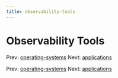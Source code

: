 ```yaml
---
title: observability-tools
---
```




# Observability Tools

Prev: [operating-systems](operating-systems.md)
Next: [applications](applications.md)

Prev: [operating-systems](operating-systems.md)
Next: [applications](applications.md)
